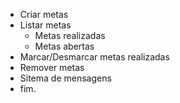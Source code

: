 -   Criar metas
-   Listar metas
    -   Metas realizadas
    -   Metas abertas
-   Marcar/Desmarcar metas realizadas
-   Remover metas
-   Sitema de mensagens
-   fim.
